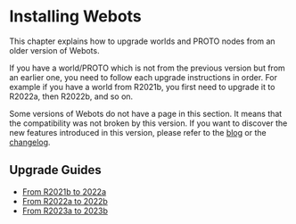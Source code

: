 # Installing Webots

This chapter explains how to upgrade worlds and PROTO nodes from an older version of Webots.

If you have a world/PROTO which is not from the previous version but from an earlier one, you need to follow each upgrade instructions in order. For example if you have a world from R2021b, you first need to upgrade it to R2022a, then R2022b, and so on.

Some versions of Webots do not have a page in this section. It means that the compatibility was not broken by this version. If you want to discover the new features introduced in this version, please refer to the [blog](../blog/index.md) or the [changelog](../reference/changelog.md).

## Upgrade Guides

- [From R2021b to 2022a](from-2021b-to-2022a.md)
- [From R2022a to 2022b](from-2022a-to-2022b.md)
- [From R2023a to 2023b](from-2022a-to-2022b.md)
